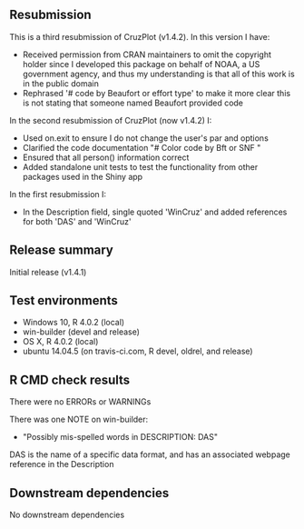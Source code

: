 ## Resubmission
This is a third resubmission of CruzPlot (v1.4.2). In this version I have:
* Received permission from CRAN maintainers to omit the copyright holder since I developed this package on behalf of NOAA, a US government agency, and thus my understanding is that all of this work is in the public domain
* Rephrased '# code by Beaufort or effort type' to make it more clear this is not stating that someone named Beaufort provided code

In the second resubmission of CruzPlot (now v1.4.2) I:
* Used on.exit to ensure I do not change the user's par and options
* Clarified the code documentation "# Color code by Bft or SNF "
* Ensured that all person() information correct
* Added standalone unit tests to test the functionality from other packages used in the Shiny app

In the first resubmission I: 
* In the Description field, single quoted 'WinCruz' and added references for both 'DAS' and 'WinCruz'

## Release summary
Initial release (v1.4.1)

## Test environments
* Windows 10, R 4.0.2 (local)
* win-builder (devel and release)
* OS X, R 4.0.2 (local)
* ubuntu 14.04.5 (on travis-ci.com, R devel, oldrel, and release)

## R CMD check results
There were no ERRORs or WARNINGs

There was one NOTE on win-builder: 

* "Possibly mis-spelled words in DESCRIPTION: DAS"

DAS is the name of a specific data format, and has an associated webpage reference in the Description

## Downstream dependencies
No downstream dependencies
